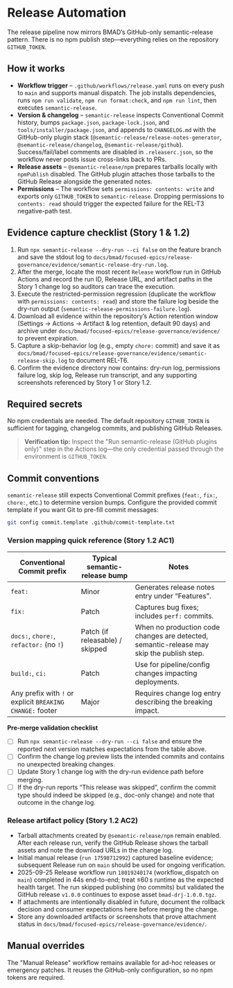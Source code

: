 # Release Automation

The release pipeline now mirrors BMAD’s GitHub-only semantic-release pattern. There is no npm publish step—everything relies on the repository `GITHUB_TOKEN`.

## How it works

- **Workflow trigger** – `.github/workflows/release.yaml` runs on every push to `main` and supports manual dispatch. The job installs dependencies, runs `npm run validate`, `npm run format:check`, and `npm run lint`, then executes `semantic-release`.
- **Version & changelog** – `semantic-release` inspects Conventional Commit history, bumps `package.json`, `package-lock.json`, and `tools/installer/package.json`, and appends to `CHANGELOG.md` with the GitHub-only plugin stack (`@semantic-release/release-notes-generator`, `@semantic-release/changelog`, `@semantic-release/github`). Success/fail/label comments are disabled in `.releaserc.json`, so the workflow never posts issue cross-links back to PRs.
- **Release assets** – `@semantic-release/npm` prepares tarballs locally with `npmPublish` disabled. The GitHub plugin attaches those tarballs to the GitHub Release alongside the generated notes.
- **Permissions** – The workflow sets `permissions: contents: write` and exports only `GITHUB_TOKEN` to `semantic-release`. Dropping permissions to `contents: read` should trigger the expected failure for the REL-T3 negative-path test.

## Evidence capture checklist (Story 1 & 1.2)

1. Run `npx semantic-release --dry-run --ci false` on the feature branch and save the stdout log to `docs/bmad/focused-epics/release-governance/evidence/semantic-release-dry-run.log`.
2. After the merge, locate the most recent `Release` workflow run in GitHub Actions and record the run ID, Release URL, and artifact paths in the Story 1 change log so auditors can trace the execution.
3. Execute the restricted-permission regression (duplicate the workflow with `permissions: contents: read`) and store the failure log beside the dry-run output (`semantic-release-permissions-failure.log`).
4. Download all evidence within the repository’s Action retention window (Settings → Actions → Artifact & log retention, default 90 days) and archive under `docs/bmad/focused-epics/release-governance/evidence/` to prevent expiration.
5. Capture a skip-behavior log (e.g., empty `chore:` commit) and save it as `docs/bmad/focused-epics/release-governance/evidence/semantic-release-skip.log` to document REL-T6.
6. Confirm the evidence directory now contains: dry-run log, permissions failure log, skip log, Release run transcript, and any supporting screenshots referenced by Story 1 or Story 1.2.

## Required secrets

No npm credentials are needed. The default repository `GITHUB_TOKEN` is sufficient for tagging, changelog commits, and publishing GitHub Releases.

> **Verification tip:** Inspect the "Run semantic-release (GitHub plugins only)" step in the Actions log—the only credential passed through the environment is `GITHUB_TOKEN`.

## Commit conventions

`semantic-release` still expects Conventional Commit prefixes (`feat:`, `fix:`, `chore:`, etc.) to determine version bumps. Configure the provided commit template if you want Git to pre-fill commit messages:

```bash
git config commit.template .github/commit-template.txt
```

### Version mapping quick reference (Story 1.2 AC1)

| Conventional Commit prefix                                | Typical semantic-release bump   | Notes                                                                                     |
| --------------------------------------------------------- | ------------------------------- | ----------------------------------------------------------------------------------------- |
| `feat:`                                                   | Minor                           | Generates release notes entry under “Features”.                                           |
| `fix:`                                                    | Patch                           | Captures bug fixes; includes `perf:` commits.                                             |
| `docs:`, `chore:`, `refactor:` (no `!`)                   | Patch (if releasable) / skipped | When no production code changes are detected, semantic-release may skip the publish step. |
| `build:`, `ci:`                                           | Patch                           | Use for pipeline/config changes impacting deployments.                                    |
| Any prefix with `!` or explicit `BREAKING CHANGE:` footer | Major                           | Requires change log entry describing the breaking impact.                                 |

**Pre-merge validation checklist**

- [ ] Run `npx semantic-release --dry-run --ci false` and ensure the reported next version matches expectations from the table above.
- [ ] Confirm the change log preview lists the intended commits and contains no unexpected breaking changes.
- [ ] Update Story 1 change log with the dry-run evidence path before merging.
- [ ] If the dry-run reports “This release was skipped”, confirm the commit type should indeed be skipped (e.g., doc-only change) and note that outcome in the change log.

### Release artifact policy (Story 1.2 AC2)

- Tarball attachments created by `@semantic-release/npm` remain enabled. After each release run, verify the GitHub Release shows the tarball assets and note the download URLs in the change log.
- Initial manual release (`run 17598712992`) captured baseline evidence; subsequent Release run on `main` should be used for ongoing verification.
- 2025-09-25 Release workflow run `18019240174` (workflow_dispatch on `main`) completed in 44s end-to-end; treat ≤60 s runtime as the expected health target. The run skipped publishing (no commits) but validated the GitHub release `v1.0.0` continues to expose asset `bmad-drj-1.0.0.tgz`.
- If attachments are intentionally disabled in future, document the rollback decision and consumer expectations here before merging the change.
- Store any downloaded artifacts or screenshots that prove attachment status in `docs/bmad/focused-epics/release-governance/evidence/`.

## Manual overrides

The "Manual Release" workflow remains available for ad-hoc releases or emergency patches. It reuses the GitHub-only configuration, so no npm tokens are required.
